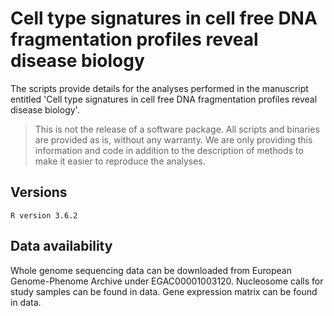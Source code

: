 # Cell type signatures in cell free DNA fragmentation profiles reveal disease biology

The scripts provide details for the analyses performed in the manuscript entitled 'Cell type signatures in cell free DNA fragmentation profiles reveal disease biology'.

> This is not the release of a software package. All scripts and binaries are provided as is, without any warranty. We are only providing this information and code in addition to the description of methods to make it easier to reproduce the analyses.

## Versions
```
R version 3.6.2
```

## Data availability
Whole genome sequencing data can be downloaded from European Genome-Phenome Archive under EGAC00001003120. Nucleosome calls for study samples can be found in data. Gene expression matrix can be found in data. 
